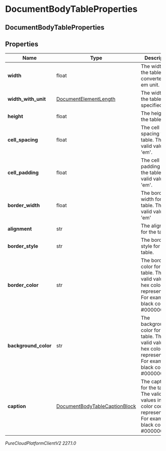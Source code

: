 # DocumentBodyTableProperties

## DocumentBodyTableProperties

## Properties

|Name | Type | Description | Notes|
|------------ | ------------- | ------------- | -------------|
| **width** | float | The width of the table converted to em unit. | [optional] |
| **width_with_unit** | [DocumentElementLength](DocumentElementLength) | The width of the table in the specified unit. | [optional] |
| **height** | float | The height for the table. | [optional] |
| **cell_spacing** | float | The cell spacing for the table. The valid values in &#39;em&#39;. | [optional] |
| **cell_padding** | float | The cell padding for the table. The valid values in &#39;em&#39;. | [optional] |
| **border_width** | float | The border width for the table. The valid values in &#39;em&#39; | [optional] |
| **alignment** | str | The alignment for the table. | [optional] |
| **border_style** | str | The border style for the table. | [optional] |
| **border_color** | str | The border color for the table. The valid values in hex color code representation. For example black color - #000000 | [optional] |
| **background_color** | str | The background color for the table. The valid values in hex color code representation. For example black color - #000000 | [optional] |
| **caption** | [DocumentBodyTableCaptionBlock](DocumentBodyTableCaptionBlock) | The caption for the table. The valid values in hex color code representation. For example black color - #000000 | [optional] |



_PureCloudPlatformClientV2 227.1.0_
